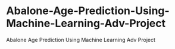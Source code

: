# Abalone-Age-Prediction-Using-Machine-Learning-Adv-Project
Abalone Age Prediction Using Machine Learning Adv Project
